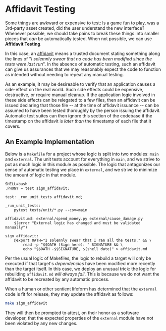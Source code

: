 # Affidavit Testing

Some things are awkward or expensive to test: Is a game fun to play, was a
3rd-party asset created, did the user understand the new interface? Whenever
possible, we should take pains to break these things into smaller pieces that
*can* be automatically tested. When not possible, we can use **Affidavit
Testing**.

In this case, an [affidavit](https://en.wikipedia.org/wiki/Affidavit) means a
trusted document stating something along the lines of "*I solemnly swear that no
code has been modified since the tests were last run*". In the absence of
automatic testing, such an affidavit can give us assurances that we may
reasonably expect the code to function as intended without needing to repeat any
manual testing.

As an example, it may be desireable to verify that an application causes a
side-effect on the real world. Such side effects could be expensive,
destructive, or require manual cleanup. If the application logic involved in
these side effects can be relegated to a few files, then an affidavit can be
issued declaring that those file -- at the time of affidavit issuance -- can be
assumed to have been tested thoroughly by the person issuing the affidavit.
Automatic test suites can then ignore this section of the codebase if the
timestamp on the affidavit is *later than* the timestamp of each file that it
covers.

## An Example Implementation

Below is a `Makefile` for a project whose logic is split into two modules:
`main` and `external`. The unit tests account for everything in `main`, and
we strive to put as much logic in this module as possible. The logic that
antagonizes our sense of automatic testing we place in `external`, and we
strive to minimize the amount of logic in that module.

```make
SHELL=bash
.PHONY = test sign_affidavit;

test: _run_unit_tests affidavit.md;

_run_unit_tests:
	pytest tests/unit/*.py --cov=main

affidavit.md: external/spend_money.py external/cause_damage.py
	$(error "External logic has changed and must be validated manually")

sign_affidavit:
	@export OATH="I solemnly swear that I ran all the tests." && \
		read -p "$$OATH (Sign here): " SIGNATURE && \
		echo "$$OATH -$$SIGNATURE, $(shell date)" > affidavit.md
```

Per the usual logic of Makefiles, the logic to rebuild a target will only be
executed if that target's *dependencies* have been modified more recently than
the target itself. In this case, we deploy an unusual trick: the logic for
rebuilding `affidavit.md` *will always fail*. This is because we do not want the
affidavit to be recreated by any automatic process.

When a human or other sentient lifeform has determined that the `external` code
is fit for release, they may update the affidavit as follows:

```bash
make sign_affidavit
```

They will then be prompted to attest, on their honor as a software developer,
that the expected properties of the `external` module have not been violated by
any new changes.
